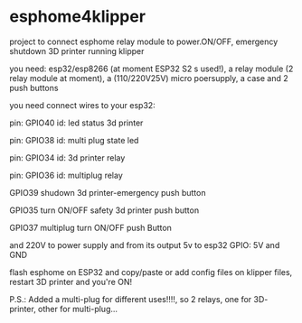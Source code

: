 # esphome4klipper

project to connect esphome relay module to power.ON/OFF, emergency shutdown 3D printer running klipper

you need: esp32/esp8266 (at moment ESP32 S2 s used!), a relay module (2 relay module at moment), a (110/220V25V) micro poersupply, a case and 2 push buttons

you need connect wires to your esp32:

pin: GPIO40
id: led status 3d printer
    
pin: GPIO38
id: multi plug state led

pin: GPIO34
id: 3d printer relay

pin: GPIO36
id: multiplug relay

GPIO39 shudown 3d printer-emergency push button

GPIO35 turn ON/OFF safety 3d printer push button

GPIO37 multiplug turn ON/OFF push Button

and 220V to power supply and from its output 5v to esp32 GPIO: 5V and GND

flash esphome on ESP32 and copy/paste or add config files on klipper files, restart 3D printer and you're ON!

P.S.: Added a multi-plug for different uses!!!!, so 2 relays, one for 3D- printer, other for multi-plug...
